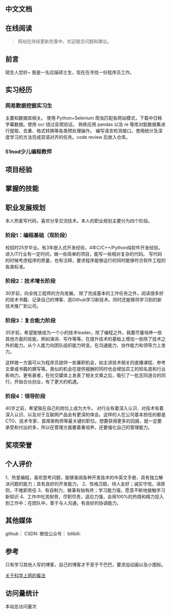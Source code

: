 ## 中文文档

在线阅读
---
> 网站在持续更新完善中，欢迎提交问题和建议。

## 前言
陌生人您好~
我是一名应届硕士生，现在在寻找一份程序员工作。

## 实习经历

### 网易数据挖掘实习生
主要和数据库相关。
使用 Python+Selenium 爬虫匹配各网站模式，下载中日韩字幕数据。使用 ocr 绕过反爬验证。
熟练应用 pandas 以及 re 等库对脏数据集进行提取、去重、格式转换等各类预处理操作。
编写语言检测接口，使用统计及深度学习的方法完成双语对齐的任务。code review 后放入仓库。

### 51nod少儿编程教师


## 项目经验

### 

## 掌握的技能

## 职业发展规划
本人热爱写代码，喜欢分享交流技术。本人的职业规划主要分为四个阶段。

### 阶段1：编程基础（现阶段）
校招时25岁毕业。有3年嵌入式开发经验，4年C/C++/Python纯软件开发经验。
进入IT行业有一定时间，做一些简单的项目，能写一些相对复杂的代码。
写代码的时候考虑程序的质量，也有注释，要求程序能够运行的同时能够符合软件工程的各类标准。

### 阶段2：技术增长阶段
30岁前，向全栈工程师的方向发展。
除了完成基本的工作任务之外，阅读很多好的技术书籍、记录自己的博客、逛Github学习新技术。同时还能够将学习到的新技术推广到公司。

### 阶段3：复合能力阶段
35岁前，希望能够成为一个小的技术leader。除了编程之外，我要尽量培养一些其他方面的技能，例如演讲、写作等等。在提升技术的基础上增加一些除了技术之外的能力。从个人能力向团队组织能力转变。在沟通能力、协作能力和领导力上发力。

这样做一方面可以为程序员提供一些兼职机会，如主讲技术相关的直播课程、参考文章或书籍的撰写等。类似的机会在提供报酬的同时也会增加员工的知名度和行业影响力，更有甚者，在社交媒体上发表了相关文章之后，吸引了一批志同道合的同行，开始合伙创业，有了更大的机遇。

### 阶段4：领导阶段
40岁之前，希望我在自己的岗位上成为大牛。
对行业有着深入认识、对技术有着深入认识、以及对于互联网产品会有更深的体会。这样的人在公司基本担任的都是CTO、技术专家、首席架构师等最关键的职位。想要获得更多的回报，就一定要承受和付出的多，所以在管理方面要着重培养，还要强化自己的管理能力。

## 奖项荣誉

## 个人评价
1、热爱编程，喜欢思考问题，能够查阅各种开发技术的中英文手册，具有独立解决问题的能力；具有良好的开发能力。
2、性格沉稳，待人友好；诚实守信，讲原则，不推卸责任
3、有自制力，做事有始有终；学习能力强，愿意不断地接触学习新知识
4、工作中吃苦耐劳，尽职尽责，适应力强，会用100%的热情和精力投入到工作中；在团队中，善于与人沟通，有良好的协调能力。
## 其他媒体
github：
CSDN:
微信公众号：
bilibili:

## 参考
只有学习其他人写的博客，自己的博客才不至于干巴巴，要添加动画以及小图标。


[关于科学上网的看法](https://github.com/haoel/haoel.github.io)
## 访问量统计


<span id="busuanzi_container_site_pv">本站总访问量<span id="busuanzi_value_site_pv"></span>次</span>


